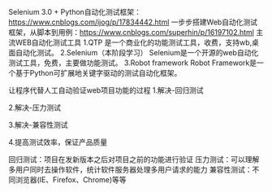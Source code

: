 Selenium 3.0 + Python自动化测试框架：https://www.cnblogs.com/ijog/p/17834442.html
一步步搭建Web自动化测试框架，从脚本到用例：https://www.cnblogs.com/superhin/p/16197102.html
主流WEB自动化测试工具
1.QTP
  是一个商业化的功能测试工具，收费，支持wb,桌面自动化测试。
2.Selenium（本阶段学习）
  Selenium是一个开源的web自动化测试工具，免费，主要做功能测试。
3.Robot framework
  Robot Framework是一个基于Python可扩展地关键字驱动的测试自动化框架。

让程序代替人工自动验证web项目功能的过程
  1.解决-回归测试

2.解决-压力测试

3.解决-兼容性测试

4.提高测试效率，保证产品质量

回归测试：项目在发新版本之后对项目之前的功能进行验证
压力测试：可以理解多用户同时去操作软件，统计软件服务器处理多用户请求的能力
兼容性测试：不同浏览器(IE、Firefox、Chrome)等等
